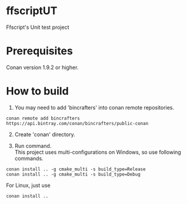 # ffscriptUT
Ffscript's Unit test project

# Prerequisites
Conan version 1.9.2 or higher.

# How to build

1. You may need to add 'bincrafters' into conan remote repositories.  
```
conan remote add bincrafters https://api.bintray.com/conan/bincrafters/public-conan
```
2. Create 'conan' directory.  

3. Run command.  
This project uses multi-configurations on Windows, so use following commands.
```
conan install .. -g cmake_multi -s build_type=Release
conan install .. -g cmake_multi -s build_type=Debug
```

For Linux, just use
```
conan install ..
```